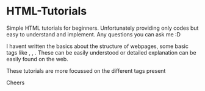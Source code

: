 # HTML-Tutorials
Simple HTML tutorials for beginners. Unfortunately providing only codes but easy to understand and implement.
Any questions you can ask me :D

I havent written the basics about the structure of webpages, some basic tags like <html> , <head>, <body> . These can be easily understood or detailed explanation can be easily found on the web.
  
  These tutorials are more focussed on the different tags present



Cheers
